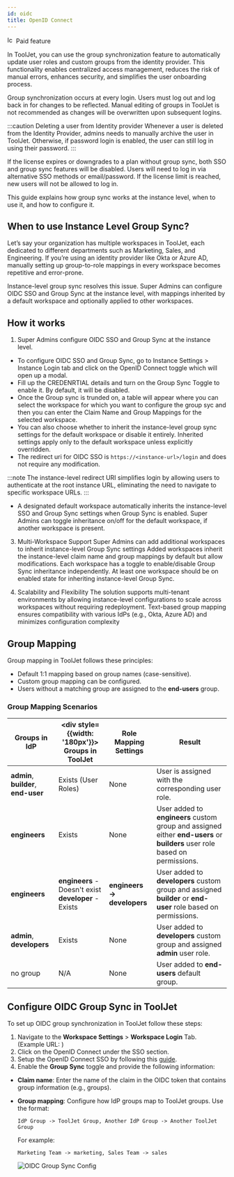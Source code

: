 ```yaml
---
id: oidc
title: OpenID Connect
---
```


<div className="badge badge--primary heading-badge">   
  <img 
    src="/img/badge-icons/premium.svg" 
    alt="Icon" 
    width="16" 
    height="16" 
  />
 <span>Paid feature</span>
</div>

In ToolJet, you can use the group synchronization feature to automatically update user roles and custom groups from the identity provider. This functionality enables centralized access management, reduces the risk of manual errors, enhances security, and simplifies the user onboarding process.

Group synchronization occurs at every login. Users must log out and log back in for changes to be reflected. Manual editing of groups in ToolJet is not recommended as changes will be overwritten upon subsequent logins.

:::caution Deleting a user from Identity provider
Whenever a user is deleted from the Identity Provider, admins needs to manually archive the user in ToolJet. Otherwise, if password login is enabled, the user can still log in using their password.
:::

If the license expires or downgrades to a plan without group sync, both SSO and group sync features will be disabled. Users will need to log in via alternative SSO methods or email/password. If the license limit is reached, new users will not be allowed to log in.

This guide explains how group sync works at the instance level, when to use it, and how to configure it.

## When to use Instance Level Group Sync?

Let’s say your organization has multiple workspaces in ToolJet, each dedicated to different departments such as Marketing, Sales, and Engineering. If you’re using an identity provider like Okta or Azure AD, manually setting up group-to-role mappings in every workspace becomes repetitive and error-prone. 

Instance-level group sync resolves this issue. Super Admins can configure OIDC SSO and Group Sync at the instance level, with mappings inherited by a default workspace and optionally applied to other workspaces.


## How it works

1. Super Admins configure OIDC SSO and Group Sync at the instance level. 
- To configure OIDC SSO and Group Sync, go to Instance Settings > Instance Login tab and click on the OpenID Connect toggle which will open up a modal. 
- Fill up the CREDENRTIAL details and turn on the Group Sync Toggle to enable it. By default, it will be disabled.
- Once the Group sync is trunded on, a table will appear where you can select the workspace for which you want to configure the group syc and then you can enter the Claim Name and Group Mappings for the selected workspace.
- You can also choose whether to inherit the instance-level group sync settings for the default workspace or disable it entirely. Inherited settings apply only to the default workspace unless explicitly overridden.
- The redirect uri for OIDC SSO is `https://<instance-url>/login` and does not require any modification.

:::note
The instance-level redirect URI simplifies login by allowing users to authenticate at the root instance URL, eliminating the need to navigate to specific workspace URLs.
:::


- A designated default workspace automatically inherits the instance-level SSO and Group Sync settings when Group Sync is enabled. Super Admins can toggle inheritance on/off for the default workspace, if another workspace is present.

3. Multi-Workspace Support
Super Admins can add additional workspaces to inherit instance-level Group Sync settings 
Added workspaces inherit the instance-level claim name and group mappings by default but allow modifications.
Each workspace has a toggle to enable/disable Group Sync inheritance independently.
At least one workspace should be on enabled state for inheriting instance-level Group Sync. 

4. Scalability and Flexibility
The solution supports multi-tenant environments by allowing instance-level configurations to scale across workspaces without requiring redeployment.
Text-based group mapping ensures compatibility with various IdPs (e.g., Okta, Azure AD) and minimizes configuration complexity



## Group Mapping

Group mapping in ToolJet follows these principles:

- Default 1:1 mapping based on group names (case-sensitive).
- Custom group mapping can be configured.
- Users without a matching group are assigned to the **end-users** group.

### Group Mapping Scenarios

| Groups in IdP | <div style={{width: '180px'}}> Groups in ToolJet </div> | Role Mapping Settings | Result |
|---------------|-------------------|------------------------|--------|
| **admin**, **builder**, **end-user** | Exists (User Roles) | None | User is assigned with the corresponding user role. |
| **engineers** | Exists | None | User added to **engineers** custom group and assigned either **end-users** or **builders** user role based on permissions. |
| **engineers** | **engineers** - Doesn't exist <br/> **developer** - Exists | **engineers → developers** | User added to **developers** custom group and assigned **builder** or **end-user** role based on permissions. |
| **admin**, **developers** | Exists | None | User added to **developers** custom group and assigned **admin** user role. |
| no group | N/A | None | User added to **end-users** default group. |

## Configure OIDC Group Sync in ToolJet

To set up OIDC group synchronization in ToolJet follow these steps:

1. Navigate to the **Workspace Settings** > **Workspace Login** Tab. <br/>
   (Example URL: )
2. Click on the OpenID Connect under the SSO section.
3. Setup the OpenID Connect SSO by following this [guide](/docs/user-management/sso/oidc/setup).
4. Enable the **Group Sync** toggle and provide the following information:

- **Claim name**: Enter the name of the claim in the OIDC token that contains group information (e.g., groups).
- **Group mapping**: Configure how IdP groups map to ToolJet groups. Use the format:
   ```
   IdP Group -> ToolJet Group, Another IdP Group -> Another ToolJet Group
   ```
   For example:
   ```
   Marketing Team -> marketing, Sales Team -> sales
   ```

   <img className="screenshot-full" src="/img/user-management/group-sync/oidc/mapping.png" alt="OIDC Group Sync Config" />
